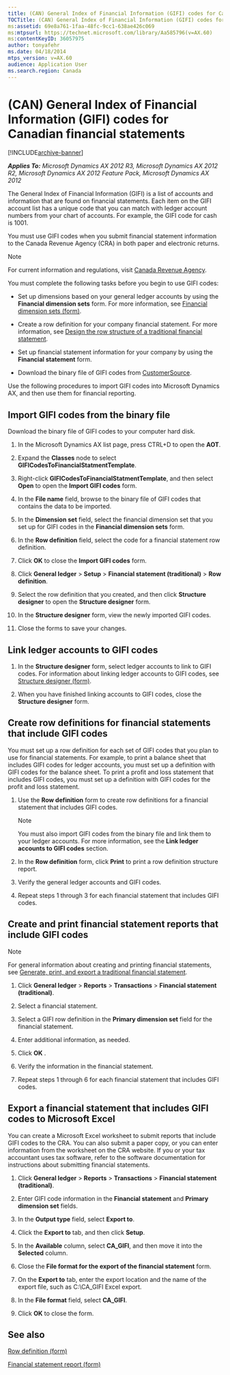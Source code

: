 ```yaml
---
title: (CAN) General Index of Financial Information (GIFI) codes for Canadian financial statements
TOCTitle: (CAN) General Index of Financial Information (GIFI) codes for Canadian financial statements
ms:assetid: 69e8a761-1faa-48fc-9cc1-638ae426c069
ms:mtpsurl: https://technet.microsoft.com/library/Aa585796(v=AX.60)
ms:contentKeyID: 36057975
author: tonyafehr
ms.date: 04/18/2014
mtps_version: v=AX.60
audience: Application User
ms.search.region: Canada
---
```


# (CAN) General Index of Financial Information (GIFI) codes for Canadian financial statements 


[!INCLUDE[archive-banner](includes/archive-banner.md)]


_**Applies To:** Microsoft Dynamics AX 2012 R3, Microsoft Dynamics AX 2012 R2, Microsoft Dynamics AX 2012 Feature Pack, Microsoft Dynamics AX 2012_

The General Index of Financial Information (GIFI) is a list of accounts and information that are found on financial statements. Each item on the GIFI account list has a unique code that you can match with ledger account numbers from your chart of accounts. For example, the GIFI code for cash is 1001.

You must use GIFI codes when you submit financial statement information to the Canada Revenue Agency (CRA) in both paper and electronic returns.


> [!NOTE]
> <P>For current information and regulations, visit <A href="http://www.cra-arc.gc.ca/menu-eng.html">Canada Revenue Agency</A>.</P>



You must complete the following tasks before you begin to use GIFI codes:

  - Set up dimensions based on your general ledger accounts by using the **Financial dimension sets** form. For more information, see [Financial dimension sets (form)](https://technet.microsoft.com/library/aa597282\(v=ax.60\)).

  - Create a row definition for your company financial statement. For more information, see [Design the row structure of a traditional financial statement](design-the-row-structure-of-a-traditional-financial-statement.md).

  - Set up financial statement information for your company by using the **Financial statement** form.

  - Download the binary file of GIFI codes from [CustomerSource](https://go.microsoft.com/fwlink/?linkid=84597).

Use the following procedures to import GIFI codes into Microsoft Dynamics AX, and then use them for financial reporting.

## Import GIFI codes from the binary file

Download the binary file of GIFI codes to your computer hard disk.

1.  In the Microsoft Dynamics AX list page, press CTRL+D to open the **AOT**.

2.  Expand the **Classes** node to select **GIFICodesToFinancialStatmentTemplate**.

3.  Right-click **GIFICodesToFinancialStatmentTemplate**, and then select **Open** to open the **Import GIFI codes** form.

4.  In the **File name** field, browse to the binary file of GIFI codes that contains the data to be imported.

5.  In the **Dimension set** field, select the financial dimension set that you set up for GIFI codes in the **Financial dimension sets** form.

6.  In the **Row definition** field, select the code for a financial statement row definition.

7.  Click **OK** to close the **Import GIFI codes** form.

8.  Click **General ledger** \> **Setup** \> **Financial statement (traditional)** \> **Row definition**.

9.  Select the row definition that you created, and then click **Structure designer** to open the **Structure designer** form.

10. In the **Structure designer** form, view the newly imported GIFI codes.

11. Close the forms to save your changes.

## Link ledger accounts to GIFI codes

1.  In the **Structure designer** form, select ledger accounts to link to GIFI codes. For information about linking ledger accounts to GIFI codes, see [Structure designer (form)](https://technet.microsoft.com/library/aa552297\(v=ax.60\)).

2.  When you have finished linking accounts to GIFI codes, close the **Structure designer** form.

## Create row definitions for financial statements that include GIFI codes

You must set up a row definition for each set of GIFI codes that you plan to use for financial statements. For example, to print a balance sheet that includes GIFI codes for ledger accounts, you must set up a definition with GIFI codes for the balance sheet. To print a profit and loss statement that includes GIFI codes, you must set up a definition with GIFI codes for the profit and loss statement.

1.  Use the **Row definition** form to create row definitions for a financial statement that includes GIFI codes.
    

    > [!NOTE]
    > <P>You must also import GIFI codes from the binary file and link them to your ledger accounts. For more information, see the <STRONG>Link ledger accounts to GIFI codes</STRONG> section.</P>



2.  In the **Row definition** form, click **Print** to print a row definition structure report.

3.  Verify the general ledger accounts and GIFI codes.

4.  Repeat steps 1 through 3 for each financial statement that includes GIFI codes.

## Create and print financial statement reports that include GIFI codes


> [!NOTE]
> <P>For general information about creating and printing financial statements, see <A href="generate-print-and-export-a-traditional-financial-statement.md">Generate, print, and export a traditional financial statement</A>.</P>



1.  Click **General ledger** \> **Reports** \> **Transactions** \> **Financial statement (traditional)**.

2.  Select a financial statement.

3.  Select a GIFI row definition in the **Primary dimension set** field for the financial statement.

4.  Enter additional information, as needed.

5.  Click **OK** .

6.  Verify the information in the financial statement.

7.  Repeat steps 1 through 6 for each financial statement that includes GIFI codes.

## Export a financial statement that includes GIFI codes to Microsoft Excel

You can create a Microsoft Excel worksheet to submit reports that include GIFI codes to the CRA. You can also submit a paper copy, or you can enter information from the worksheet on the CRA website. If you or your tax accountant uses tax software, refer to the software documentation for instructions about submitting financial statements.

1.  Click **General ledger** \> **Reports** \> **Transactions** \> **Financial statement (traditional)**.

2.  Enter GIFI code information in the **Financial statement** and **Primary dimension set** fields.

3.  In the **Output type** field, select **Export to**.

4.  Click the **Export to** tab, and then click **Setup**.

5.  In the **Available** column, select **CA\_GIFI**, and then move it into the **Selected** column.

6.  Close the **File format for the export of the financial statement** form.

7.  On the **Export to** tab, enter the export location and the name of the export file, such as C:\\CA\_GIFI Excel export.

8.  In the **File format** field, select **CA\_GIFI**.

9.  Click **OK** to close the form.

## See also

[Row definition (form)](https://technet.microsoft.com/library/aa557429\(v=ax.60\))

[Financial statement report (form)](https://technet.microsoft.com/library/aa585230\(v=ax.60\))

  


